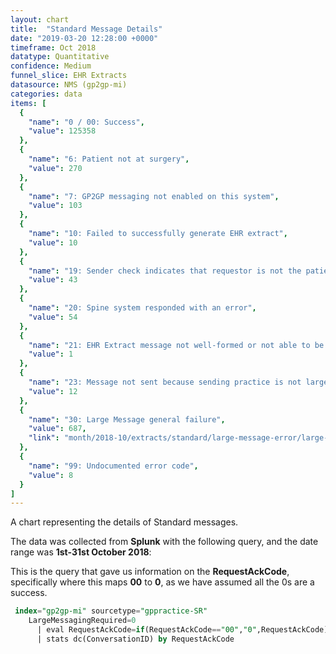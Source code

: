 ```yaml
---
layout: chart
title:  "Standard Message Details"
date: "2019-03-20 12:28:00 +0000"
timeframe: Oct 2018
datatype: Quantitative
confidence: Medium
funnel_slice: EHR Extracts
datasource: NMS (gp2gp-mi)
categories: data
items: [
  {
    "name": "0 / 00: Success",
    "value": 125358
  },
  {
    "name": "6: Patient not at surgery",
    "value": 270
  },
  {
    "name": "7: GP2GP messaging not enabled on this system",
    "value": 103
  },
  {
    "name": "10: Failed to successfully generate EHR extract",
    "value": 10
  },
  {
    "name": "19: Sender check indicates that requestor is not the patients current health care provider",
    "value": 43
  },
  {
    "name": "20: Spine system responded with an error",
    "value": 54
  },
  {
    "name": "21: EHR Extract message not well-formed or not able to be processed",
    "value": 1
  },
  {
    "name": "23: Message not sent because sending practice is not large message compliant",
    "value": 12
  },
  {
    "name": "30: Large Message general failure",
    "value": 687,
    "link": "month/2018-10/extracts/standard/large-message-error/large-message-error"
  },
  {
    "name": "99: Undocumented error code",
    "value": 8
  }
]
---
```

A chart representing the details of Standard messages.

The data was collected from **Splunk** with the following query, and the date range was **1st-31st October 2018**:

This is the query that gave us information on the **RequestAckCode**, specifically where this maps **00** to **0**, as we have assumed all the 0s are a success.
```sql
 index="gp2gp-mi" sourcetype="gppractice-SR"
    LargeMessagingRequired=0
      | eval RequestAckCode=if(RequestAckCode=="00","0",RequestAckCode)
      | stats dc(ConversationID) by RequestAckCode
```

